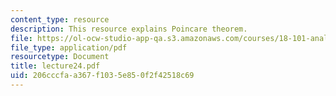 ```yaml
---
content_type: resource
description: This resource explains Poincare theorem.
file: https://ol-ocw-studio-app-qa.s3.amazonaws.com/courses/18-101-analysis-ii-fall-2005/206cccfaa367f1035e850f2f42518c69_lecture24.pdf
file_type: application/pdf
resourcetype: Document
title: lecture24.pdf
uid: 206cccfa-a367-f103-5e85-0f2f42518c69
---
```

